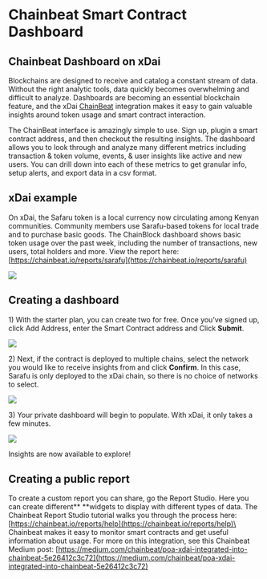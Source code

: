 # Chainbeat Smart Contract Dashboard

## Chainbeat Dashboard on xDai

Blockchains are designed to receive and catalog a constant stream of data. Without the right analytic tools, data quickly becomes overwhelming and difficult to analyze. Dashboards are becoming an essential blockchain feature, and the xDai [ChainBeat](https://chainbeat.io) integration makes it easy to gain valuable insights around token usage and smart contract interaction.

The ChainBeat interface is amazingly simple to use. Sign up, plugin a smart contract address, and then checkout the resulting insights. The dashboard allows you to look through and analyze many different metrics including transaction & token volume, events, & user insights like active and new users.  You can drill down into each of these metrics to get granular info, setup alerts, and export data in a csv format.

## **xDai example**

On xDai, the Safaru token is a local currency now circulating among Kenyan communities. Community members use Sarafu-based tokens for local trade and to purchase basic goods.   The ChainBlock dashboard shows basic token usage over the past week, including the number of transactions, new users, total holders and more. View the report here: [https://chainbeat.io/reports/sarafu](https://chainbeat.io/reports/sarafu)

![](../../.gitbook/assets/sarafu.png)

## **Creating a dashboard**

1\) With the starter plan, you can create two for free. Once you’ve signed up, click Add Address, enter the Smart Contract address and Click **Submit**.

![](../../.gitbook/assets/chain1.png)

2\) Next, if the contract is deployed to multiple chains, select the network you would like to receive insights from and click **Confirm**. In this case, Sarafu is only deployed to the xDai chain, so there is no choice of networks to select.

![](../../.gitbook/assets/chain2.png)

3\) Your private dashboard will begin to populate. With xDai, it only takes a few minutes.

![](../../.gitbook/assets/chain3.png)

Insights are now available to explore!&#x20;

## **Creating a public report**

To create a custom report you can share, go the Report Studio. Here you can create different** **widgets to display with different types of data. The Chainbeat Report Studio tutorial walks you through the process here:  [https://chainbeat.io/reports/help](https://chainbeat.io/reports/help)\
\
Chainbeat makes it easy to monitor smart contracts and get useful information about usage. For more on this integration, see this Chainbeat Medium post: [https://medium.com/chainbeat/poa-xdai-integrated-into-chainbeat-5e26412c3c72](https://medium.com/chainbeat/poa-xdai-integrated-into-chainbeat-5e26412c3c72)
